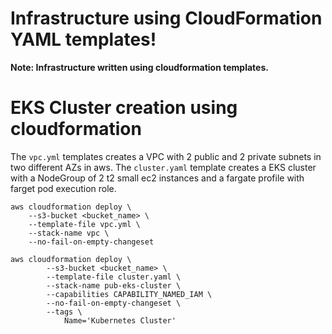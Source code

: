 # Infrastructure using CloudFormation YAML templates!

**Note: Infrastructure written using cloudformation templates.**

# EKS Cluster creation using cloudformation

The `vpc.yml` templates creates a VPC with 2 public and 2 private subnets in two different AZs in aws.
The `cluster.yaml` template creates a EKS cluster with a NodeGroup of 2 t2 small ec2 instances and a fargate profile with farget pod execution role.

```
aws cloudformation deploy \
    --s3-bucket <bucket_name> \
    --template-file vpc.yml \
    --stack-name vpc \
    --no-fail-on-empty-changeset
```

```
aws cloudformation deploy \
        --s3-bucket <bucket_name> \
        --template-file cluster.yaml \
        --stack-name pub-eks-cluster \
        --capabilities CAPABILITY_NAMED_IAM \
        --no-fail-on-empty-changeset \
        --tags \
            Name='Kubernetes Cluster'
```

